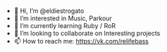 - 👋 Hi, I’m @eldiestrogato
- 👀 I’m interested in Music, Parkour
- 🌱 I’m currently learning Ruby / RoR
- 💞️ I’m looking to collaborate on Interesting projects
- 📫 How to reach me: https://vk.com/relifebass

<!---
eldiestrogato/eldiestrogato is a ✨ special ✨ repository because its `README.md` (this file) appears on your GitHub profile.
You can click the Preview link to take a look at your changes.
--->
